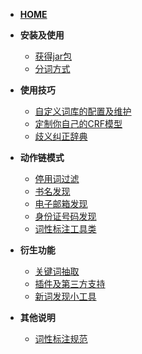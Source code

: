 * [**HOME**](HOME)

* **安装及使用**
    * [获得jar包](获得jar包)
    * [分词方式](分词方式)

* **使用技巧**
    * [自定义词库的配置及维护](自定义词库的配置及维护)
    * [定制你自己的CRF模型](定制你自己的CRF模型)
    * [歧义纠正辞典](歧义纠正辞典)

* **动作链模式**
    * [停用词过滤](停用词过滤)
    * [书名发现](书名识别)
    * [电子邮箱发现](电子邮箱发现)
    * [身份证号码发现](身份证号码发现)
    * [词性标注工具类](词性标注工具类)

* **衍生功能**
    * [关键词抽取](关键词抽取)
    * [插件及第三方支持](插件及第三方支持)
    * [新词发现小工具](新词发现小工具)

* **其他说明**
    * [词性标注规范](词性标注规范)